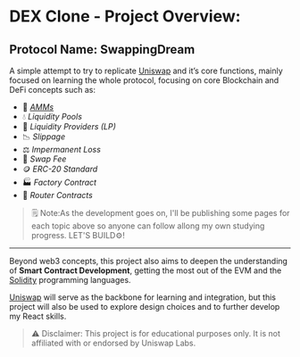 # DEX Clone - Project Overview:
## Protocol Name: SwappingDream
A simple attempt to try to replicate [Uniswap](https://www.notion.so/Uniswap-2410ddda135480b2a018ffc7a94a5f85?source=copy_link) and it’s core functions, mainly focused on learning the whole protocol, focusing on core Blockchain and DeFi concepts such as:

- 🧩 [*AMMs*](https://www.notion.so/AMMs-2860ddda1354802c9519c52f2fb3ec8f?source=copy_link)
- 💧 *Liquidity Pools*
- 👥 *Liquidity Providers (LP)*
- 📉 *Slippage*
- ⚖️ *Impermanent Loss*
- 💸 *Swap Fee*
- 🪙 *ERC-20 Standard*
- 🏭 *Factory Contract*
- 🧭 *Router Contracts*

> 🗒️ Note:As the development goes on, I'll be publishing some pages for each topic above so anyone can follow allong my own studying progress. LET'S BUILD⚙️!
-------------------
Beyond web3 concepts, this project also aims to deepen the understanding of **Smart Contract Development**, getting the most out of the EVM and the [Solidity](https://www.soliditylang.org/) programming languages.
    
[Uniswap](https://www.notion.so/Uniswap-2410ddda135480b2a018ffc7a94a5f85?source=copy_link)  will serve as the backbone for learning and integration, but this project will also be used to explore design choices and to further develop my React skills.

> ⚠️ Disclaimer: This project is for educational purposes only. It is not affiliated with or endorsed by Uniswap Labs.